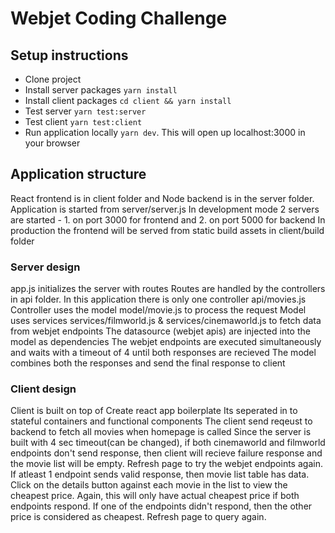 # Webjet Coding Challenge

## Setup instructions
* Clone project
* Install server packages `yarn install`
* Install client packages `cd client && yarn install`
* Test server `yarn test:server`
* Test client `yarn test:client`
* Run application locally `yarn dev`. This will open up localhost:3000 in your browser

## Application structure
React frontend is in client folder and Node backend is in the server folder.
Application is started from server/server.js
In development mode 2 servers are started - 1. on port 3000 for frontend and 2. on port 5000 for backend
In production the frontend will be served from static build assets in client/build folder

### Server design
app.js initializes the server with routes
Routes are handled by the controllers in api folder. In this application there is only one controller api/movies.js
Controller uses the model model/movie.js to process the request
Model uses services services/filmworld.js & services/cinemaworld.js to fetch data from webjet endpoints
The datasource (webjet apis) are injected into the model as dependencies
The webjet endpoints are executed simultaneously and waits with a timeout of 4 until both responses are recieved
The model combines both the responses and send the final response to client

### Client design
Client is built on top of Create react app boilerplate
Its seperated in to stateful containers and functional components
The client send reqeust to backend to fetch all movies when homepage is called
Since the server is built with 4 sec timeout(can be changed), if both cinemaworld and filmworld endpoints don't send response, then client will recieve failure response and the movie list will be empty. Refresh page to try the webjet endpoints again. If atleast 1 endpoint sends valid response, then movie list table has data.
Click on the details button against each movie in the list to view the cheapest price. Again, this will only have actual cheapest price if both endpoints respond. If one of the endpoints didn't respond, then the other price is considered as cheapest. Refresh page to query again.
